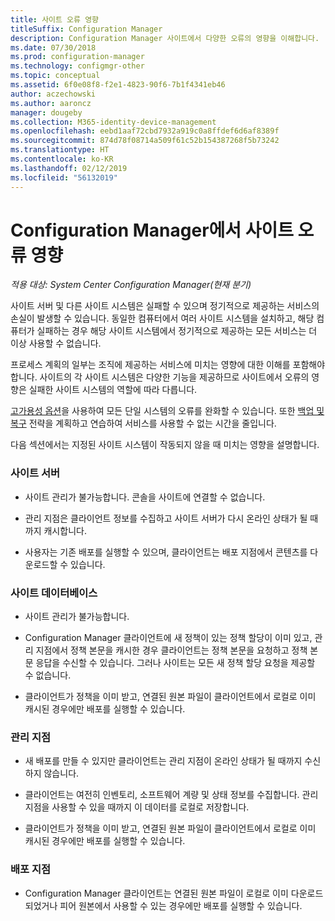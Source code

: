 ```yaml
---
title: 사이트 오류 영향
titleSuffix: Configuration Manager
description: Configuration Manager 사이트에서 다양한 오류의 영향을 이해합니다.
ms.date: 07/30/2018
ms.prod: configuration-manager
ms.technology: configmgr-other
ms.topic: conceptual
ms.assetid: 6f0e08f8-f2e1-4823-90f6-7b1f4341eb46
author: aczechowski
ms.author: aaroncz
manager: dougeby
ms.collection: M365-identity-device-management
ms.openlocfilehash: eebd1aaf72cbd7932a919c0a8ffdef6d6af8389f
ms.sourcegitcommit: 874d78f08714a509f61c52b154387268f5b73242
ms.translationtype: HT
ms.contentlocale: ko-KR
ms.lasthandoff: 02/12/2019
ms.locfileid: "56132019"
---
```

# <a name="site-failure-impacts-in-configuration-manager"></a>Configuration Manager에서 사이트 오류 영향

*적용 대상: System Center Configuration Manager(현재 분기)*

사이트 서버 및 다른 사이트 시스템은 실패할 수 있으며 정기적으로 제공하는 서비스의 손실이 발생할 수 있습니다. 동일한 컴퓨터에서 여러 사이트 시스템을 설치하고, 해당 컴퓨터가 실패하는 경우 해당 사이트 시스템에서 정기적으로 제공하는 모든 서비스는 더 이상 사용할 수 없습니다.

프로세스 계획의 일부는 조직에 제공하는 서비스에 미치는 영향에 대한 이해를 포함해야 합니다. 사이트의 각 사이트 시스템은 다양한 기능을 제공하므로 사이트에서 오류의 영향은 실패한 사이트 시스템의 역할에 따라 다릅니다. 

[고가용성 옵션](/sccm/core/servers/deploy/configure/high-availability-options)을 사용하여 모든 단일 시스템의 오류를 완화할 수 있습니다. 또한 [백업 및 복구](/sccm/core/servers/manage/backup-and-recovery) 전략을 계획하고 연습하여 서비스를 사용할 수 없는 시간을 줄입니다.

다음 섹션에서는 지정된 사이트 시스템이 작동되지 않을 때 미치는 영향을 설명합니다.


### <a name="site-server"></a>사이트 서버

- 사이트 관리가 불가능합니다. 콘솔을 사이트에 연결할 수 없습니다.  

- 관리 지점은 클라이언트 정보를 수집하고 사이트 서버가 다시 온라인 상태가 될 때까지 캐시합니다.  

- 사용자는 기존 배포를 실행할 수 있으며, 클라이언트는 배포 지점에서 콘텐츠를 다운로드할 수 있습니다.  


### <a name="site-database"></a>사이트 데이터베이스

- 사이트 관리가 불가능합니다.  

- Configuration Manager 클라이언트에 새 정책이 있는 정책 할당이 이미 있고, 관리 지점에서 정책 본문을 캐시한 경우 클라이언트는 정책 본문을 요청하고 정책 본문 응답을 수신할 수 있습니다. 그러나 사이트는 모든 새 정책 할당 요청을 제공할 수 없습니다.  

- 클라이언트가 정책을 이미 받고, 연결된 원본 파일이 클라이언트에서 로컬로 이미 캐시된 경우에만 배포를 실행할 수 있습니다.  


### <a name="management-point"></a>관리 지점

- 새 배포를 만들 수 있지만 클라이언트는 관리 지점이 온라인 상태가 될 때까지 수신하지 않습니다.  

- 클라이언트는 여전히 인벤토리, 소프트웨어 계량 및 상태 정보를 수집합니다. 관리 지점을 사용할 수 있을 때까지 이 데이터를 로컬로 저장합니다.  

- 클라이언트가 정책을 이미 받고, 연결된 원본 파일이 클라이언트에서 로컬로 이미 캐시된 경우에만 배포를 실행할 수 있습니다.  


### <a name="distribution-point"></a>배포 지점

- Configuration Manager 클라이언트는 연결된 원본 파일이 로컬로 이미 다운로드되었거나 피어 원본에서 사용할 수 있는 경우에만 배포를 실행할 수 있습니다.

